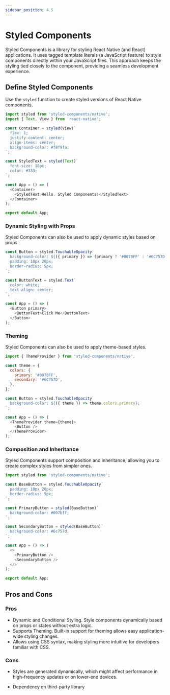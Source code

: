 ```yaml
---
sidebar_position: 4.5
---
```


# Styled Components

Styled Components is a library for styling React Native (and React)
applications. It uses tagged template literals (a JavaScript feature) to style
components directly within your JavaScript files. This approach keeps the
styling tied closely to the component, providing a seamless development
experience.

## Define Styled Components

Use the `styled` function to create styled versions of React Native components.

```javascript
import styled from 'styled-components/native';
import { Text, View } from 'react-native';

const Container = styled(View)`
  flex: 1;
  justify-content: center;
  align-items: center;
  background-color: #f8f9fa;
`;

const StyledText = styled(Text)`
  font-size: 18px;
  color: #333;
`;

const App = () => (
  <Container>
    <StyledText>Hello, Styled Components!</StyledText>
  </Container>
);

export default App;
```

### Dynamic Styling with Props

Styled Components can also be used to apply dynamic styles based on props.

```javascript
const Button = styled.TouchableOpacity`
  background-color: ${({ primary }) => (primary ? '#007BFF' : '#6C757D')};
  padding: 10px 20px;
  border-radius: 5px;
`;

const ButtonText = styled.Text`
  color: white;
  text-align: center;
`;

const App = () => (
  <Button primary>
    <ButtonText>Click Me</ButtonText>
  </Button>
);
```

### Theming

Styled Components can also be used to apply theme-based styles.

```javascript
import { ThemeProvider } from 'styled-components/native';

const theme = {
  colors: {
    primary: '#007BFF',
    secondary: '#6C757D',
  },
};

const Button = styled.TouchableOpacity`
  background-color: ${({ theme }) => theme.colors.primary};
`;

const App = () => (
  <ThemeProvider theme={theme}>
    <Button />
  </ThemeProvider>
);
```

### Composition and Inheritance

Styled Components support composition and inheritance, allowing you to create
complex styles from simpler ones.

```javascript
import styled from 'styled-components/native';

const BaseButton = styled.TouchableOpacity`
  padding: 10px 20px;
  border-radius: 5px;
`;

const PrimaryButton = styled(BaseButton)`
  background-color: #007bff;
`;

const SecondaryButton = styled(BaseButton)`
  background-color: #6c757d;
`;

const App = () => (
  <>
    <PrimaryButton />
    <SecondaryButton />
  </>
);

export default App;
```

## Pros and Cons

### Pros

- Dynamic and Conditional Styling. Style components dynamically based on props
  or states without extra logic.
- Supports Theming. Built-in support for theming allows easy application-wide
  styling changes.
- Allows using CSS syntax, making styling more intuitive for developers familiar
  with CSS.

### Cons

- Styles are generated dynamically, which might affect performance in
  high-frequency updates or on lower-end devices.

- Dependency on third-party library
